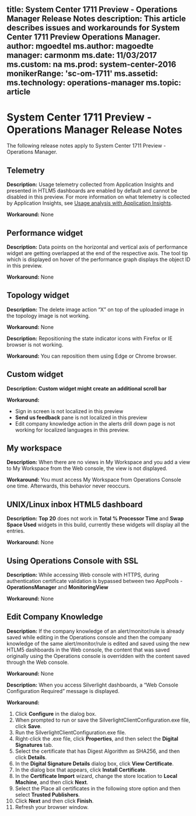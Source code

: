 title: System Center 1711 Preview - Operations Manager Release Notes
description: This article describes issues and workarounds for System Center 1711 Preview Operations Manager.  
author: mgoedtel
ms.author: magoedte
manager: carmonm
ms.date: 11/03/2017
ms.custom: na
ms.prod: system-center-2016
monikerRange: 'sc-om-1711'
ms.assetid: 
ms.technology: operations-manager
ms.topic: article
---

# System Center 1711 Preview - Operations Manager Release Notes

The following release notes apply to System Center 1711 Preview - Operations Manager.

## Telemetry

**Description:** Usage telemetry collected from Application Insights and presented in HTLM5 dashboards are enabled by default and cannot be disabled in this preview.  For more information on what telemetry is collected by Application Insights, see [Usage analysis with Application Insights](https://docs.microsoft.com/en-us/azure/application-insights/app-insights-usage-overview).

**Workaround:** None

## Performance widget

**Description:** Data points on the horizontal and vertical axis of performance widget are getting overlapped at the end of the respective axis. The tool tip which is displayed on hover of the performance graph displays the object ID in this preview.

**Workaround:** None

## Topology widget

**Description:** The delete image action “X” on top of the uploaded image in the topology image is not working.

**Workaround:** None

**Description:** Repositioning the state indicator icons with Firefox or IE browser is not working.

**Workaround:** You can reposition them using Edge or Chrome browser.

## Custom widget

**Description: Custom widget might create an additional scroll bar**

**Workaround:**  
* Sign in screen is not localized in this preview
* **Send us feedback** pane is not localized in this preview
* Edit company knowledge action in the alerts drill down page is not working for localized languages in this preview.

## My workspace

**Description:** When there are no views in My Workspace and you add a view to My Workspace from the Web console, the view is not displayed.

**Workaround:** You must access My Workspace from Operations Console one time. Afterwards, this behavior never reoccurs.  

## UNIX/Linux inbox HTML5 dashboard

**Description:** **Top 20** does not work in **Total % Processor Time** and **Swap Space Used** widgets in this build, currently these widgets will display all the entries.

**Workaround:** None

## Using Operations Console with SSL

**Description:** While accessing Web console with HTTPS, during authentication certificate validation is bypassed between two AppPools - **OperationsManager** and **MonitoringView**

**Workaround:** None

## Edit Company Knowledge

**Description:** If the company knowledge of an alert/monitor/rule is already saved while editing in the Operations console and then the company knowledge of the same alert/monitor/rule is edited and saved using the new HTLM5 dashboards in the Web console, the content that was saved originally using the Operations console is overridden with the content saved through the Web console.

**Workaround:** None

**Description:** When you access Silverlight dashboards, a “Web Console Configuration Required” message is displayed.

**Workaround:** 

1. Click **Configure** in the dialog box.
2. When prompted to run or save the SilverlightClientConfiguration.exe file, click **Save**.
3. Run the SilverlightClientConfiguration.exe file.
4. Right-click the .exe file, click **Properties**, and then select the **Digital Signatures** tab.
5. Select the certificate that has Digest Algorithm as SHA256, and then click **Details**.
6. In the **Digital Signature Details** dialog box, click **View Certificate**.
7. In the dialog box that appears, click **Install Certificate**.
8. In the **Certificate Import** wizard, change the store location to **Local Machine**, and then click **Next**.
9. Select the Place all certificates in the following store option and then select **Trusted Publishers**.
10. Click **Next** and then click **Finish**.
11. Refresh your browser window.
